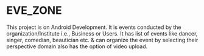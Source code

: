 # EVE_ZONE
This project is on Android Development. It is events conducted by the organization/Institute i.e., Business or Users. It has list of events like dancer, singer, comedian, beautician etc. &amp; can organize the event by selecting their perspective domain also has the option of video upload.
